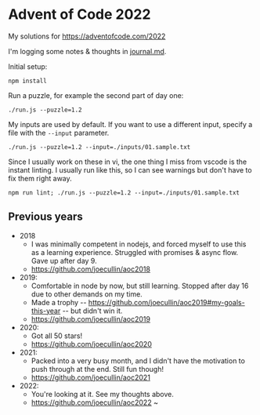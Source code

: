 # Advent of Code 2022

My solutions for https://adventofcode.com/2022

I'm logging some notes & thoughts in [journal.md](journal.md).

Initial setup:
```
npm install
```

Run a puzzle, for example the second part of day one:
```
./run.js --puzzle=1.2
```

My inputs are used by default.
If you want to use a different input, specify a file with the `--input` parameter.
```
./run.js --puzzle=1.2 --input=./inputs/01.sample.txt
```

Since I usually work on these in vi, the one thing I miss from vscode is the instant linting. I usually run like this, so I can see warnings but don't have to fix them right away.
```
npm run lint; ./run.js --puzzle=1.2 --input=./inputs/01.sample.txt
```

## Previous years

* 2018
    * I was minimally competent in nodejs, and forced myself to use this as a learning experience. Struggled with promises & async flow. Gave up after day 9.
    * https://github.com/joecullin/aoc2018
* 2019:
    * Comfortable in node by now, but still learning. Stopped after day 16 due to other demands on my time.
    * Made a trophy -- https://github.com/joecullin/aoc2019#my-goals-this-year -- but didn't win it.
    * https://github.com/joecullin/aoc2019
* 2020:
    * Got all 50 stars! 
   * https://github.com/joecullin/aoc2020
* 2021:
    * Packed into a very busy month, and I didn't have the motivation to push through at the end. Still fun though!
    * https://github.com/joecullin/aoc2021
* 2022:
    * You're looking at it. See my thoughts above.
    * https://github.com/joecullin/aoc2022
~                                                   
